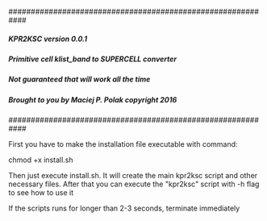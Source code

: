 ############################################################
#####               KPR2KSC version 0.0.1              #####
#####                                                  #####
##### Primitive cell klist_band to SUPERCELL converter #####
#####                                                  #####
#####    Not guaranteed that will work all the time    #####
##### Brought to you by Maciej P. Polak copyright 2016 #####
############################################################

First you have to make the installation file executable with command:

chmod +x install.sh

Then just execute install.sh. It will create the main kpr2ksc script and other necessary files. After that you can execute the "kpr2ksc" script with -h flag to see how to use it

If the scripts runs for longer than 2-3 seconds, terminate immediately

